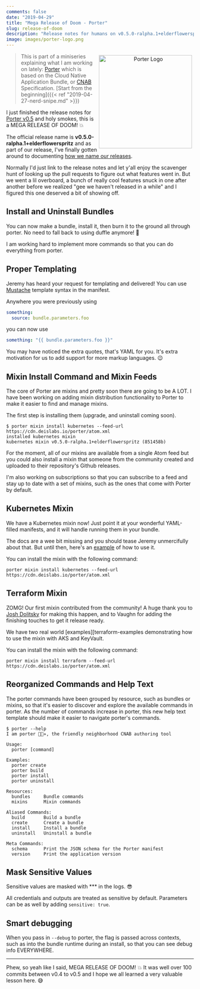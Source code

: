 ```yaml
---
comments: false
date: "2019-04-29"
title: "Mega Release of Doom - Porter"
slug: release-of-doom
description: "Release notes for humans on v0.5.0-ralpha.1+elderflowerspritz"
image: images/porter-logo.png
---
```


<figure style="text-align: center; float: right; margin: 5px">
  <img src="/images/porter-logo.png" width="250" alt="Porter Logo" />
</figure>

> This is part of a miniseries explaining what I am working on lately:
> [Porter][porter] which is based on the Cloud Native Application Bundle, or 
> [CNAB][cnab] Specification.
> [Start from the beginning]({{< ref "2019-04-27-nerd-snipe.md" >}})

I just finished the release notes for [Porter v0.5][release] and holy smokes,
this is a MEGA RELEASE OF DOOM! 💥

The official release name is **v0.5.0-ralpha.1+elderflowerspritz** and as part
of our release, I've finally gotten around to documenting [how we name our
releases][releases].

Normally I'd just link to the release notes and let y'all enjoy the scavenger
hunt of looking up the pull requests to figure out what features went in. But we
went a lil overboard, a bunch of really cool features snuck in one after another
before we realized "gee we haven't released in a while" and I figured this one
deserved a bit of showing off.

## Install and Uninstall Bundles

You can now make a bundle, install it, then burn it to the ground all through
porter. No need to fall back to using duffle anymore! 🎉

I am working hard to implement more commands so that you can do everything from
porter.

## Proper Templating

Jeremy has heard your request for templating and delivered! You can use
[Mustache][mustache] template syntax in the manifest.

Anywhere you were previously using 

```yaml
something:
  source: bundle.parameters.foo
```

you can now use

```yaml
something: "{{ bundle.parameters.foo }}"
```

You may have noticed the extra quotes, that's YAML for you. It's extra
motivation for us to add support for more markup languages. 😉

## Mixin Install Command and Mixin Feeds

The core of Porter are mixins and pretty soon there are going to be A LOT. I
have been working on adding mixin distribution functionality to Porter to make
it easier to find and manage mixins.

The first step is installing them (upgrade, and uninstall coming soon).

```console
$ porter mixin install kubernetes --feed-url https://cdn.deislabs.io/porter/atom.xml
installed kubernetes mixin
kubernetes mixin v0.5.0-ralpha.1+elderflowerspritz (851458b)
```

For the moment, all of our mixins are available from a single Atom feed but you
could also install a mixin that someone from the community created
and uploaded to their repository's Github releases.

I'm also working on subscriptions so that you can subscribe to a feed and stay
up to date with a set of mixins, such as the ones that come with Porter by default.

## Kubernetes Mixin

We have a Kubernetes mixin now! Just point it at your wonderful YAML-filled
manifests, and it will handle running them in your bundle.

The docs are a wee bit missing and you should tease Jeremy unmercifully about
that. But until then, here's an [example][k8s-example] of how to use it.

You can install the mixin with the following command:

```
porter mixin install kubernetes --feed-url https://cdn.deislabs.io/porter/atom.xml
```

## Terraform Mixin

ZOMG! Our first mixin contributed from the community! A huge thank you to [Josh
Dolitsky](https://twitter.com/jdolitsky) for making this happen, and to Vaughn
for adding the finishing touches to get it release ready.

We have two real world [examples][terraform-examples demonstrating how to use
the mixin with AKS and KeyVault.

You can install the mixin with the following command:

```
porter mixin install terraform --feed-url https://cdn.deislabs.io/porter/atom.xml
```

## Reorganized Commands and Help Text

The porter commands have been grouped by resource, such as bundles or mixins,
so that it's easier to discover and explore the available commands in porter.
As the number of commands increase in porter, this new help text template should
make it easier to navigate porter's commands.

```
$ porter --help
I am porter 👩🏽‍✈️, the friendly neighborhood CNAB authoring tool

Usage:
  porter [command]

Examples:
  porter create
  porter build
  porter install
  porter uninstall

Resources:
  bundles     Bundle commands
  mixins      Mixin commands

Aliased Commands:
  build       Build a bundle
  create      Create a bundle
  install     Install a bundle
  uninstall   Uninstall a bundle

Meta Commands:
  schema      Print the JSON schema for the Porter manifest
  version     Print the application version
```

## Mask Sensitive Values

Sensitive values are masked with *** in the logs. 😎

All credentials and outputs are treated as sensitive by default. Parameters
can be as well by adding `sensitive: true`.

## Smart debugging

When you pass in `--debug` to porter, the flag is passed across contexts,
such as into the bundle runtime during an install, so that you can see debug
info EVERYWHERE.

---

Phew, so yeah like I said, MEGA RELEASE OF DOOM! 💥 It was well over 100 commits
between v0.4 to v0.5 and I hope we all learned a very valuable lesson here. 😅

[release]: https://github.com/deislabs/porter/releases/tag/v0.5.0-ralpha.1%2Belderflowerspritz
[porter]: https://porter.sh
[cnab]: https://cnab.io
[releases]: https://porter.sh/faq/#how-does-your-release-naming-scheme-work
[mustache]: https://mustache.github.io
[k8s-example]:
https://github.com/deislabs/porter/blob/master/pkg/kubernetes/testdata/install-input.yaml
[terraform-examples]: https://github.com/deislabs/porter-terraform/tree/master/examples